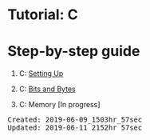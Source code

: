 # Tutorial: C
<h1>Step-by-step guide</h1>

1. C: <a href="https://medium.com/@mikaileliyah/c-set-up-ed7e3014c371">Setting Up</a>

2. C: <a href="https://medium.com/@mikaileliyah/c-bits-and-bytes-a7bdd872efc2">Bits and Bytes</a>

3. C: Memory [In progress]

<PRE>
Created: 2019-06-09_1503hr_57sec
Updated: 2019-06-11_2152hr_57sec
</PRE>